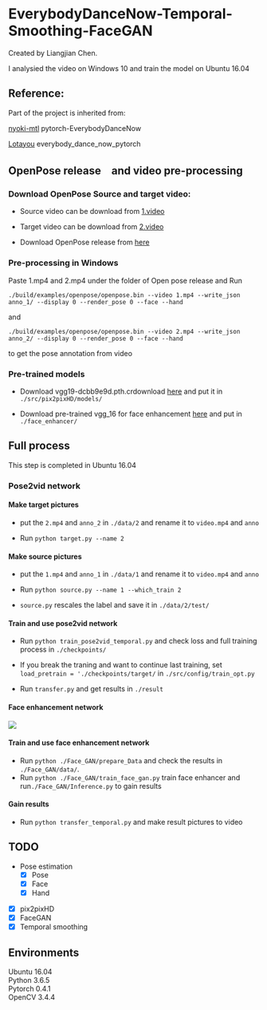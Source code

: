 # EverybodyDanceNow-Temporal-Smoothing-FaceGAN


Created by Liangjian Chen.

I analysied the video on Windows 10 and train the model on Ubuntu 16.04

## Reference:
Part of the project is inherited from:

[nyoki-mtl](https://github.com/nyoki-mtl) pytorch-EverybodyDanceNow

[Lotayou](https://github.com/Lotayou) everybody_dance_now_pytorch

## OpenPose release　and video pre-processing

### Download OpenPose Source and target video:

* Source video can be download from [1.video](https://drive.google.com/file/d/1AxY1toJOmyy1cuqzCNJtsNAhWF1LBLHG/view?usp=sharing)

* Target video can be download from [2.video](https://drive.google.com/file/d/162f8GdNAga3gFBygA1CBZt6XPG1KqQxx/view?usp=sharing)

* Download OpenPose release from [here](https://github.com/CMU-Perceptual-Computing-Lab/openpose/releases)

### Pre-processing in Windows
Paste 1.mp4 and 2.mp4 under the folder of Open pose release and
Run 

`./build/examples/openpose/openpose.bin --video 1.mp4 --write_json anno_1/ --display 0 --render_pose 0 --face --hand`  

and 

`./build/examples/openpose/openpose.bin --video 2.mp4 --write_json anno_2/ --display 0 --render_pose 0 --face --hand`  

to get the pose annotation from video

### Pre-trained models

* Download vgg19-dcbb9e9d.pth.crdownload [here](https://drive.google.com/file/d/1JG-pLXkPmyx3o4L33rG5WMJKMoOjlXhl/view?usp=sharing) and put it in `./src/pix2pixHD/models/`  <br>

* Download pre-trained vgg_16 for face enhancement [here](https://drive.google.com/file/d/180WgIzh0aV1Aayl_b1X7mIhVhDUcW3b1/view?usp=sharing) and put in `./face_enhancer/`

## Full process

This step is completed in Ubuntu 16.04

### Pose2vid network

#### Make target pictures
* put the `2.mp4` and `anno_2` in `./data/2` and rename it to `video.mp4` and `anno`

* Run `python target.py --name 2`

#### Make source pictures
* put the `1.mp4` and `anno_1` in `./data/1` and rename it to `video.mp4` and `anno`

* Run `python source.py --name 1 --which_train 2`

* `source.py` rescales the label and save it in `./data/2/test/` 

#### Train and use pose2vid network
* Run `python train_pose2vid_temporal.py` and check loss and full training process in `./checkpoints/`

* If you break the traning and want to continue last training, set `load_pretrain = './checkpoints/target/` in `./src/config/train_opt.py`

* Run `transfer.py` and get results in `./result`

#### Face enhancement network

![](/result/pic2.png)
#### Train and use face enhancement network
* Run `python ./Face_GAN/prepare_Data` and check the results in `./Face_GAN/data/`.
* Run `python ./Face_GAN/train_face_gan.py` train face enhancer and run`./Face_GAN/Inference.py` to gain results <br>


#### Gain results
* Run `python transfer_temporal.py` and make result pictures to video


## TODO

- Pose estimation
    - [x] Pose
    - [x] Face
    - [x] Hand
- [x] pix2pixHD
- [x] FaceGAN
- [X] Temporal smoothing

## Environments
Ubuntu 16.04 <br>
Python 3.6.5 <br>
Pytorch 0.4.1  <br>
OpenCV 3.4.4  <br>


